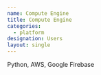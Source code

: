 ```yaml
---
name: Compute Engine
title: Compute Engine
categories:
  - platform
designation: Users
layout: single
---
```

Python, AWS, Google Firebase


